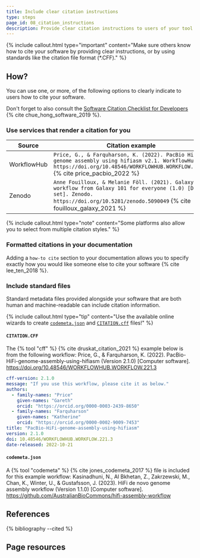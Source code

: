 ```yaml
---
title: Include clear citation instructions
type: steps
page_id: 08_citation_instructions
description: Provide clear citation instructions to users of your tool or workflow, for example by using a standard file (e.g. CITATION.cff). 
---
```



{% include callout.html type="important" content="Make sure others know how to cite your software by providing clear instructions, or by using standards like the citation file format (*.CFF)." %}


## How?

You can use one, or more, of the following options to clearly indicate to users how to cite your software. 

Don't forget to also consult the [Software Citation Checklist for Developers](https://doi.org/10.5281/zenodo.3482769) {% cite chue_hong_software_2019 %}. 

### Use services that render a citation for you

| Source      | Citation example                                                                                                                                                                                                              |
|-------------|-------------------------------------------------------------------------------------------------------------------------------------------------------------------------------------------------------------------------------|
| WorkflowHub | `Price, G., & Farquharson, K. (2022). PacBio HiFi genome assembly using hifiasm v2.1. WorkflowHub. https://doi.org/10.48546/WORKFLOWHUB.WORKFLOW.221.3` {% cite price_pacbio_2022 %}                                 |
| Zenodo      | `Anne Fouilloux, & Melanie Föll. (2021). Galaxy workflow from Galaxy 101 for everyone (1.0) [Data set]. Zenodo. https://doi.org/10.5281/zenodo.5090049` {% cite fouilloux_galaxy_2021 %} |

{% include callout.html type="note" content="Some platforms also allow you to select from multiple citation styles." %}


### Formatted citations in your documentation

Adding a `how-to cite` section to your documentation allows you to specify exactly how you would like someone else to cite your software {% cite lee_ten_2018 %}.


### Include standard files

Standard metadata files provided alongside your software that are both human and machine-readable can include citation information.

{% include callout.html type="tip" content="Use the available online wizards to create [`codemeta.json`](https://codemeta.github.io/codemeta-generator/) and [`CITATION.cff`](https://citation-file-format.github.io/cff-initializer-javascript/#/) files!" %}


####  `CITATION.CFF`

The {% tool "cff" %} {% cite druskat_citation_2021 %} example below is from the following workflow: Price, G., & Farquharson, K. (2022). PacBio-HiFi-genome-assembly-using-hifiasm (Version 2.1.0) [Computer software]. https://doi.org/10.48546/WORKFLOWHUB.WORKFLOW.221.3

```yaml
cff-version: 2.1.0
message: "If you use this workflow, please cite it as below."
authors:
  - family-names: "Price"
    given-names: "Gareth"
    orcid: "https://orcid.org/0000-0003-2439-8650"
  - family-names: "Farquharson"
    given-names: "Katherine"
    orcid: "https://orcid.org/0000-0002-9009-7453"
title: "PacBio-HiFi-genome-assembly-using-hifiasm"
version: 2.1.0
doi: 10.48546/WORKFLOWHUB.WORKFLOW.221.3
date-released: 2022-10-21
```

#### `codemeta.json` 

A {% tool "codemeta" %} {% cite jones_codemeta_2017 %} file is included for this example workflow: Kasinadhuni, N., Al Bkhetan, Z., Zakrzewski, M., Chan, K., Winter, U., & Gustafsson, J. (2023). HiFi de novo genome assembly workflow (Version 1.1.0) [Computer software]. https://github.com/AustralianBioCommons/hifi-assembly-workflow


## References

{% bibliography --cited %}


## Page resources

